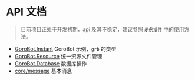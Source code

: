 # API 文档

> 目前项目正处于开发初期，api 及其不稳定，建议参照 [`示例插件`](https://github.com/Jel1ySpot/GoroBot/tree/master/example_plugin) 中的使用方法。

- [GoroBot.Instant]() GoroBot 示例，`grb` 的类型
- [GoroBot.Resource](resource.md) 统一资源文件管理
- [GoroBot.Database](database.md) 数据库操作
- [core/message](message.md) 基本消息
